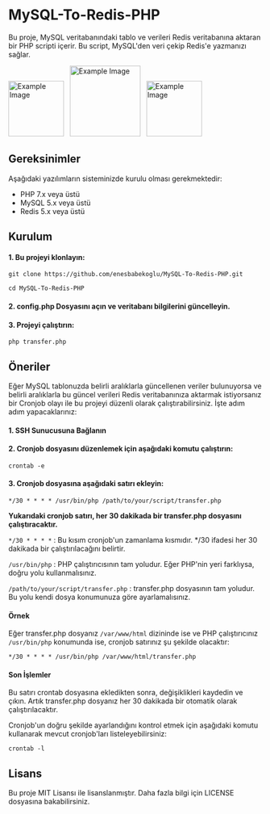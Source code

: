 # MySQL-To-Redis-PHP

Bu proje, MySQL veritabanındaki tablo ve verileri Redis veritabanına aktaran bir PHP scripti içerir. Bu script, MySQL'den veri çekip Redis'e yazmanızı sağlar.

<img src="https://github.com/enesbabekoglu/MySQL-To-Redis-PHP/assets/92182480/5e2271b4-c616-4873-8972-acf754fafe08" alt="Example Image" width="110"/> &nbsp; 
<img src="https://github.com/enesbabekoglu/MySQL-To-Redis-PHP/assets/92182480/11761557-19d3-4c46-bb27-436eadbd17ec" alt="Example Image" width="140"/> &nbsp; 
<img src="https://github.com/enesbabekoglu/MySQL-To-Redis-PHP/assets/92182480/64146c35-8582-4def-a0bb-8dc46ede32a8" alt="Example Image" width="110"/> &nbsp; 

## Gereksinimler

Aşağıdaki yazılımların sisteminizde kurulu olması gerekmektedir:

- PHP 7.x veya üstü
- MySQL 5.x veya üstü
- Redis 5.x veya üstü

## Kurulum

#### 1. Bu projeyi klonlayın:

   ```git clone https://github.com/enesbabekoglu/MySQL-To-Redis-PHP.git```
   
   ```cd MySQL-To-Redis-PHP```

#### 2. config.php Dosyasını açın ve veritabanı bilgilerini güncelleyin.

#### 3. Projeyi çalıştırın:

  ```php transfer.php```

## Öneriler

Eğer MySQL tablonuzda belirli aralıklarla güncellenen veriler bulunuyorsa ve belirli aralıklarla bu güncel verileri Redis veritabanınıza aktarmak istiyorsanız bir Cronjob olayı ile bu projeyi düzenli olarak çalıştırabilirsiniz. İşte adım adım yapacaklarınız:

#### 1. SSH Sunucusuna Bağlanın

#### 2. Cronjob dosyasını düzenlemek için aşağıdaki komutu çalıştırın:

  ```crontab -e```

#### 3. Cronjob dosyasına aşağıdaki satırı ekleyin:

  ```*/30 * * * * /usr/bin/php /path/to/your/script/transfer.php```

  **Yukarıdaki cronjob satırı, her 30 dakikada bir transfer.php dosyasını çalıştıracaktır.**

  ```*/30 * * * *``` : Bu kısım cronjob'un zamanlama kısmıdır. */30 ifadesi her 30 dakikada bir çalıştırılacağını belirtir.
  
  ```/usr/bin/php``` : PHP çalıştırıcısının tam yoludur. Eğer PHP'nin yeri farklıysa, doğru yolu kullanmalısınız.
  
  ```/path/to/your/script/transfer.php``` : transfer.php dosyasının tam yoludur. Bu yolu kendi dosya konumunuza göre ayarlamalısınız.

#### Örnek
Eğer transfer.php dosyanız ```/var/www/html``` dizininde ise ve PHP çalıştırıcınız ```/usr/bin/php``` konumunda ise, cronjob satırınız şu şekilde olacaktır:

```*/30 * * * * /usr/bin/php /var/www/html/transfer.php```

#### Son İşlemler

  Bu satırı crontab dosyasına ekledikten sonra, değişiklikleri kaydedin ve çıkın. Artık transfer.php dosyanız her 30 dakikada bir otomatik olarak çalıştırılacaktır.
  
  Cronjob'un doğru şekilde ayarlandığını kontrol etmek için aşağıdaki komutu kullanarak mevcut cronjob'ları listeleyebilirsiniz:
  
  ```crontab -l```

## Lisans
Bu proje MIT Lisansı ile lisanslanmıştır. Daha fazla bilgi için LICENSE dosyasına bakabilirsiniz.
